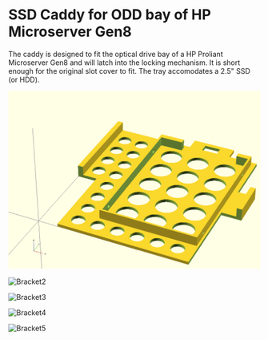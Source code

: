 # SSD Caddy for ODD bay of HP Microserver Gen8

The caddy is designed to fit the optical drive bay of a HP Proliant Microserver
Gen8 and will latch into the locking mechanism. It is short enough for the
original slot cover to fit. The tray accomodates a 2.5" SSD (or HDD).

![Bracket1](img/bracket1.png)

![Bracket2](img/bracket2.jpg)

![Bracket3](img/bracket3.jpg)

![Bracket4](img/bracket4.jpg)

![Bracket5](img/bracket5.jpg)
